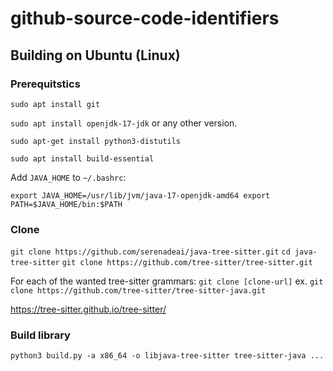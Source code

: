 # github-source-code-identifiers

## Building on Ubuntu (Linux)

### Prerequitstics
`sudo apt install git`

`sudo apt install openjdk-17-jdk` or any other version.

`sudo apt-get install python3-distutils`

`sudo apt install build-essential`

Add `JAVA_HOME` to `~/.bashrc`:

`export JAVA_HOME=/usr/lib/jvm/java-17-openjdk-amd64 export PATH=$JAVA_HOME/bin:$PATH`


### Clone

`git clone https://github.com/serenadeai/java-tree-sitter.git`
`cd java-tree-sitter`
`git clone https://github.com/tree-sitter/tree-sitter.git`

For each of the wanted tree-sitter grammars:
`git clone [clone-url]`
ex. `git clone https://github.com/tree-sitter/tree-sitter-java.git`

https://tree-sitter.github.io/tree-sitter/

### Build library

`python3 build.py -a x86_64 -o libjava-tree-sitter tree-sitter-java ...`
